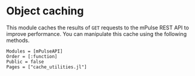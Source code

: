 # Object caching

This module caches the results of `GET` requests to the mPulse REST API to improve performance. You can manipulate this cache using the following methods.

```@autodocs
Modules = [mPulseAPI]
Order = [:function]
Public = false
Pages = ["cache_utilities.jl"]
```
